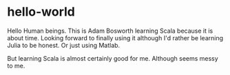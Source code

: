 # hello-world

Hello Human beings.
This is Adam Bosworth learning Scala because it is about time.
Looking forward to finally using it although I'd rather be learning Julia to be honest. 
Or just using Matlab.

But learning Scala is almost certainly good for me. Although seems messy to me.

